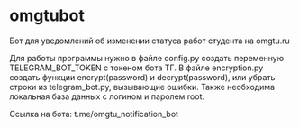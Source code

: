 # omgtubot
Бот для уведомлений об изменении статуса работ студента на omgtu.ru 

Для работы программы нужно в файле config.py создать переменную TELEGRAM_BOT_TOKEN с токеном бота ТГ. В файле encryption.py создать функции encrypt(password) и decrypt(password), или убрать строки из telegram_bot.py, вызывающие ошибки. Также необходима локальная база данных с логином и паролем root.

Ссылка на бота: t.me/omgtu_notification_bot
